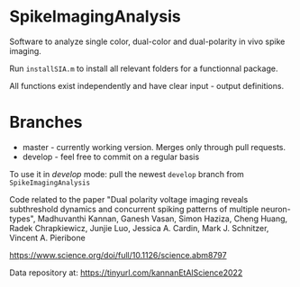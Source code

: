 # SpikeImagingAnalysis
Software to analyze single color, dual-color and dual-polarity in vivo spike imaging.

Run `installSIA.m` to install all relevant folders for a functionnal package.

All functions exist independently and have clear input - output definitions.

# Branches
- master - currently working version. Merges only through pull requests. 
- develop - feel free to commit on a regular basis

To use it in _develop_ mode:
pull the newest `develop` branch from `SpikeImagingAnalysis`

Code related to the paper "Dual polarity voltage imaging reveals subthreshold dynamics and concurrent spiking patterns of multiple neuron-types",
Madhuvanthi Kannan,  Ganesh Vasan,  Simon Haziza, Cheng Huang, Radek Chrapkiewicz, Junjie Luo, Jessica A. Cardin,  Mark J. Schnitzer,  Vincent A. Pieribone

https://www.science.org/doi/full/10.1126/science.abm8797

Data repository at: https://tinyurl.com/kannanEtAlScience2022 
